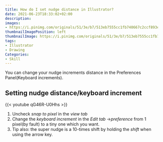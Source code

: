 ```yaml
---
title: How do I set nudge distance in Illustrator?
date: 2021-06-23T18:33:02+02:00
description:
images:
- https://i.pinimg.com/originals/51/3e/b7/513eb7555cc1fb740667c2ccf893e959.jpg
thumbnailImagePosition: left
thumbnailImage: https://i.pinimg.com/originals/51/3e/b7/513eb7555cc1fb740667c2ccf893e959.jpg
tags:
- Illustrator
- Drawing
Categories:
- Skill
---
```


You can change your nudge increments distance in the Preferences Panel(Keyboard increments).

## Setting nudge distance/keyboard increment

{{< youtube qG46R-U0Hhs >}}

1. Uncheck *snap to pixel* in the *view tab*
2. Change the *keyboard increment* in the *Edit tab* ->*preference* from 1 pixel(by fault) to a tiny one which you want.
3. Tip also: the super nudge is a 10-times shift by holding the *shift* when using the arrow key.
